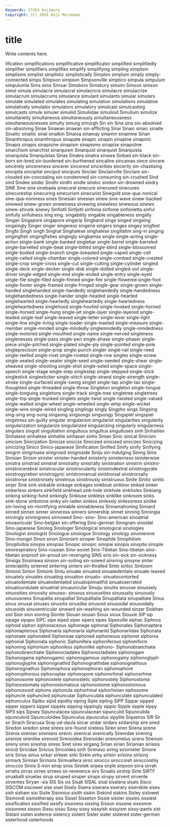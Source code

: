 ```yaml
---
Keywords: 17354 kojimura
Copyright: (C) 2024 Koji Murakami
---
```


# title

Write contents here.



lification simplifications simplificative simplificator simplified simplifiedly
simplifier simplifiers simplifies simplify simplifying simpling simplism simplisms simplist simplistic
simplistically Simplon simplum simply simply-connected simps Simpson simpson Simpsonville simptico
simpula simpulum simpulumla Sims sims Simsar Simsboro Simsbury simsim Simson
simson simul simula simulacra simulacral simulacrcra simulacre simulacrize simulacrum simulacrums
simulance simulant simulants simular simulars simulate simulated simulates simulating simulation
simulations simulative simulatively simulator simulators simulatory simulcast simulcasting simulcasts simule
simuler simuliid Simuliidae simulioid Simulium simulize simultaneity simultaneous simultaneously simultaneousness
simultaneousnesses simulty simurg simurgh Sin sin Sina sina sin-absolved sin-absolving
Sinae Sinaean sinaean sin-afflicting Sinai Sinaic sinaic sinaite Sinaitic sinaitic
sinal sinalbin Sinaloa sinamay sinamin sinamine Sinan Sinanthropus sinanthropus sinapate
sinapic sinapin sinapine sinapinic Sinapis sinapis sinapisine sinapism sinapisms sinapize
sinapoline sinarchism sinarchist sinarquism Sinarquist sinarquist Sinarquista sinarquista Sinarquistas Sinas
Sinatra sinatra sinawa Sinbad sin-black sin-born sin-bred sin-burdened sin-burthened sincaline
sincamas since sincere sincerely sincereness sincerer sincerest sincerities sincerity sin-chastising
sincipita sincipital sinciput sinciputs Sinclair Sinclairville Sinclare sin-clouded sin-concealing sin-condemned
sin-consuming sin-crushed Sind sind Sindee sinder Sindhi sindhi sindle sindoc
sindon sin-drowned sindry SINE Sine sine sinebada sinecural sinecure sinecured
sinecures sinecureship sinecuring sinecurism sinecurist Sinegold sine-qua-nonical sine-qua-noniness sines Sinesian
sinesian sinew sine-wave sinew-backed sinewed sinew-grown sinewiness sinewing sinewless sinewous
sinews sinew-shrunk sinewy Sinfiotli Sinfjotli sinfonia sinfonie sinfonietta sinful sinfully
sinfulness sing sing. singability singable singableness singally Singan Singapore singapore
singarip Singband singe singed singeing singeingly Singer singer singeress singerie
singers singes singey singfest Singfo Singh singh Singhal Singhalese singhalese
singillatim sing-in singing singingfish singingfishes singingly singkamas single single-acting single-action
single-bank single-banked singlebar single-barrel single-barreled single-barrelled single-beat single-bitted single-blind single-blossomed
single-bodied single-branch single-breasted single-caped single-cell single-celled single-chamber single-colored single-combed single-crested
single-crop single-cross single-cut single-cutting single-cylinder singled single-deck single-decker single-disk single-dotted
singled-out single-driver single-edged single-end single-ended single-entry single-eyed single-file single-filed single-finned
single-fire single-flowered single-foot single-footer single-framed single-fringed single-gear single-grown single-handed singlehanded
single-handedly singlehandedly single-handedness singlehandedness single-hander single-headed single-hearted singlehearted single-heartedly singleheartedly
single-heartedness singleheartedness singlehood single-hoofed single-hooked single-horned single-horsed single-hung single-jet single-layer
single-layered single-leaded single-leaf single-leaved single-letter single-lever single-light single-line single-living single-loader
single-masted single-measure single-member single-minded single-mindedly singlemindedly single-mindedness single-motored single-mouthed single-name
single-nerved singleness singlenesses single-pass single-pen single-phase single-phaser single-piece single-pitched single-plated
single-ply single-pointed single-pole singleprecision single-prop single-punch singler single-rail single-reed single-reefed
single-rivet single-riveted single-row singles single-screw single-seated single-seater single-seed single-seeded single-shear
single-sheaved single-shooting single-shot single-soled single-space single-speech single-stage single-step singlestep single-stepped
single-stick singlestick singlesticker single-stitch single-strand single-strength single-stroke single-surfaced single-swing singlet
single-tap single-tax single-thoughted single-threaded single-throw Singleton singleton single-tongue single-tonguing singletons
single-track single-tree singletree singletrees single-trip single-trunked singlets single-twist single-twisted single-valued
single-walled single-wheel single-wheeled single-whip single-wicket single-wire single-wired singling singlings singly
Singpho sings Singsing sing-sing sing-song singsong singsongs singsongy Singspiel singspiel
singstress sin-guilty singular singularism singularist singularities singularity singularization singularize singularized
singularizing singularly singularness singulars singult singultation singultous singultus singultuses sinh
Sinhailien Sinhalese sinhalese sinhalite sinhasan sinhs Sinian Sinic sinical Sinicism
sinicism Sinicization Sinicize sinicize Sinicized sinicized sinicizes Sinicizing sinicizing Sinico
Sinico-japanese Sinification Sinified Sinify sinify Sinifying sinigrin sinigrinase sinigrosid sinigroside
Siniju sin-indulging Sining Sinis Sinisian Sinism sinister sinister-handed sinisterly sinisterness
sinisterwise sinistra sinistrad sinistral sinistrality sinistrally sinistration sinistrin sinistro- sinistrocerebral
sinistrocular sinistrocularity sinistrodextral sinistrogyrate sinistrogyration sinistrogyric sinistromanual sinistrorsal sinistrorsally sinistrorse
sinistrorsely sinistrous sinistrously sinistruous Sinite Sinitic sinitic sinjer Sink sink
sinkable sinkage sinkages sinkboat sinkbox sinked sinker sinkerless sinkers sinkfield
sinkhead sink-hole sinkhole sinkholes Sinkiang sinking sinking-fund sinkingly Sinkiuse sinkless
sinklike sinkroom sinks sink-stone sinkstone sinky sin-laden sinless sinlessly sinlessness
sinlike sin-loving sin-mortifying sinnable sinnableness Sinnamahoning Sinnard sinned sinnen sinner
sinneress sinners sinnership sinnet sinning Sinningia sinningly sinningness sinnowed Sino-
sino- Sino-american sinoatrial sinoauricular Sino-belgian sin-offering Sino-german Sinogram sinoidal Sino-japanese
Sinolog Sinologer Sinological sinological sinologies Sinologist sinologist Sinologue sinologue Sinology
sinology sinomenine Sino-mongol Sinon sinon Sinonism sinoper Sinophile Sinophilism Sinophobia
sinopia sinopias Sinopic sinopic sinopie sinopis sinopite sinople sinorespiratory Sino-russian
Sino-soviet Sino-Tibetan Sino-tibetan sino-tibetan sinproof sin-proud sin-revenging SINS sins sin-sick
sin-sickness Sinsiga Sinsinawa sinsion sin-soiling sin-sowed sinsring sinsyne sinter sinterability
sintered sintering sinters sin-thralled Sinto sintoc Sintoism Sintoist Sinton Sintsink
Sintu sinuate sinuated sinuatedentate sinuate-leaved sinuately sinuates sinuating sinuation sinuato-
sinuatocontorted sinuatodentate sinuatodentated sinuatopinnatifid sinuatoserrated sinuatoundulate sinuatrial sinuauricular Sinuiju sinuitis
sinuose sinuosely sinuosities sinuosity sinuoso- sinuous sinuousities sinuousity sinuously sinuousness
Sinupallia sinupallial Sinupallialia Sinupalliata sinupalliate Sinus sinus sinusal sinuses sinusitis
sinuslike sinusoid sinusoidal sinusoidally sinusoids sinuventricular sinward sin-washing sin-wounded sinzer
Siobhan siol Sion sion sioning Sionite Siouan siouan Sioux sioux
Siouxie SIP sip sipage sipapu SIPC sipe siped siper sipers
sipes Sipesville siphac Siphnos siphoid siphon siphonaceous siphonage siphonal Siphonales
Siphonaptera siphonapterous Siphonaria siphonaria siphonariid Siphonariidae Siphonata siphonate siphonated Siphoneae
siphoned siphoneous siphonet siphonia siphonial Siphoniata siphonic Siphonifera siphoniferous siphoniform
siphoning siphonium siphonless siphonlike siphono- Siphonobranchiata siphonobranchiate Siphonocladales Siphonocladiales siphonogam
Siphonogama siphonogamic siphonogamous siphonogamy siphonoglyph siphonoglyphe siphonognathid Siphonognathidae siphonognathous Siphonognathus
Siphonophora siphonophoran siphonophore siphonophorous siphonoplax siphonopore siphonorhinal siphonorhine siphonosome siphonostele
siphonostelic siphonostely Siphonostoma Siphonostomata siphonostomatous siphonostome siphonostomous siphonozooid siphons siphonula
siphorhinal siphorhinian siphosome siphuncle siphuncled siphuncular Siphunculata siphunculate siphunculated siphunculus
Sipibo sipid sipidity siping Siple sipling SIPP Sippar sipped sipper
sippers sippet sippets sipping sippingly sippio Sipple sipple sippy SIPS
sips Sipsey Sipunculacea sipunculacean sipunculid Sipunculida sipunculoid Sipunculoidea Sipunculus sipunculus
sipylite Siqueiros SIR Sir sir Sirach Siracusa Siraj-ud-daula sircar sirdar
sirdars sirdarship sire sired Siredon siredon siree sirees sire-found sireless
Siren siren Sirena sirene Sirenia sirenian sirenians sirenic sirenical sirenically
Sirenidae sirening sirenize sirenlike sirenoid Sirenoidea Sirenoidei sirenomelus sirens Sirenum
sireny sires sireship siress Siret sirex sirgang Sirian sirian Sirianian
siriasis siricid Siricidae Siricius Siricoidea sirih Sirimavo siring siriometer Sirione
siris Sirius sirius sirkar sirkeer sirki Sirkin sirky sirloin sirloins
sirloiny sirmark Sirmian Sirmons Sirmuellera siroc sirocco siroccoish siroccoishly siroccos
Sirois S-iron sirop siros Sirotek sirpea sirple sirpoon sirra sirrah
sirrahs sirras sirree sirrees sir-reverence sirs Sirsalis sirship Sirte SIRTF
siruaballi siruelas sirup siruped siruper sirups sirupy sirvent sirvente sirventes
Siryan -sis SIS Sis sis Sisak SISAL sisal sisalana sisals
Sisco SISCOM siscowet sise sisel Sisely Sisera siserara siserary siserskite
sises sish sisham sisi Sisile Sisinnius sisith siskin Siskind siskins
Sisley sislowet Sismondi sismotherapy siss Sissel Sisseton Sissie sissier sissies
sissiest sissification sissified sissify sissiness sissing Sisson sissone sissonne sissonnes
sissoo Sissu sissu Sissy sissy sissyish sissyism sissy-pants sist Sistani
sisten sistence sistency sistent Sister sister sistered sister-german sisterhood sisterhoods
